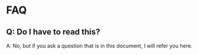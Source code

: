 # FAQ

## Q: Do I have to read this?

A: No, but if you ask a question that is in this document, I will refer you here.
